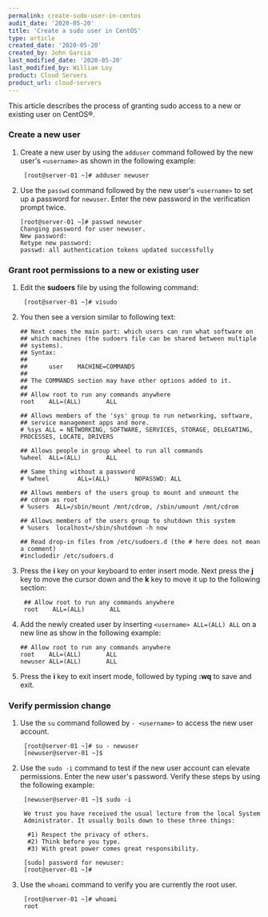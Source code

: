```yaml
---
permalink: create-sudo-user-in-centos
audit_date: '2020-05-20'
title: 'Create a sudo user in CentOS'
type: article
created_date: '2020-05-20'
created_by: John Garcia
last_modified_date: '2020-05-20'
last_modified_by: William Loy
product: Cloud Servers
product_url: cloud-servers
---
```


This article describes the process of granting sudo access to a new or existing user on CentOS&reg;.

### Create a new user

1. Create a new user by using the `adduser` command followed by the new user's `<username>` as shown in the following example:

        [root@server-01 ~]# adduser newuser
  
2.  Use the `passwd` command followed by the new user's `<username>` to set up a password for `newuser`. Enter the new password in the verification prompt twice.

        [root@server-01 ~]# passwd newuser
        Changing password for user newuser.
        New password:
        Retype new password:
        passwd: all authentication tokens updated successfully

### Grant root permissions to a new or existing user

1. Edit the **sudoers** file by using the following command:

        [root@server-01 ~]# visudo


2.  You then see a version similar to following text:

    
        ## Next comes the main part: which users can run what software on
        ## which machines (the sudoers file can be shared between multiple
        ## systems).
        ## Syntax:
        ##
        ##      user    MACHINE=COMMANDS
        ##
        ## The COMMANDS section may have other options added to it.
        ##
        ## Allow root to run any commands anywhere
        root    ALL=(ALL)       ALL

        ## Allows members of the 'sys' group to run networking, software,
        ## service management apps and more.
        # %sys ALL = NETWORKING, SOFTWARE, SERVICES, STORAGE, DELEGATING, PROCESSES, LOCATE, DRIVERS

        ## Allows people in group wheel to run all commands
        %wheel  ALL=(ALL)       ALL

        ## Same thing without a password
        # %wheel        ALL=(ALL)       NOPASSWD: ALL

        ## Allows members of the users group to mount and unmount the
        ## cdrom as root
        # %users  ALL=/sbin/mount /mnt/cdrom, /sbin/umount /mnt/cdrom

        ## Allows members of the users group to shutdown this system
        # %users  localhost=/sbin/shutdown -h now

        ## Read drop-in files from /etc/sudoers.d (the # here does not mean a comment)
        #includedir /etc/sudoers.d

3. Press the **i** key on your keyboard to enter insert mode. Next press the **j** key to move the cursor down and the **k** key to move it up to the following section:

        ## Allow root to run any commands anywhere
        root    ALL=(ALL)       ALL

4.  Add the newly created user by inserting `<username> ALL=(ALL) ALL` on a new line as show in the following example:

        ## Allow root to run any commands anywhere
        root    ALL=(ALL)       ALL
        newuser ALL=(ALL)       ALL

5.  Press the **i** key to exit insert mode, followed by typing **:wq** to save and exit.  

### Verify permission change

1. Use the `su` command followed by `- <username>` to access the new user account.

        [root@server-01 ~]# su - newuser
        [newuser@server-01 ~]$ 

2. Use the `sudo -i` command to test if the new user account can elevate permissions. Enter the new user's password. Verify these steps by using the following example:


        [newuser@server-01 ~]$ sudo -i

        We trust you have received the usual lecture from the local System
        Administrator. It usually boils down to these three things:

         #1) Respect the privacy of others.
         #2) Think before you type.
         #3) With great power comes great responsibility.

        [sudo] password for newuser:
        [root@server-01 ~]# 


3. Use the `whoami` command to verify you are currently the root user.

        [root@server-01 ~]# whoami
        root
